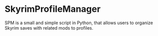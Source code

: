 SkyrimProfileManager
====================

SPM is a small and simple script in Python, that allows users to organize Skyrim saves with related mods to profiles.
